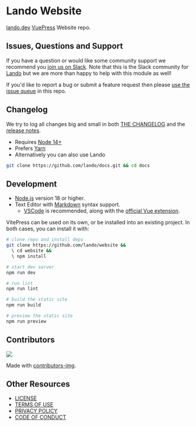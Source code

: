 # Lando Website

[lando.dev](https://lando.dev/) [VuePress](https://vuepress.vuejs.org/) Website repo.

## Issues, Questions and Support

If you have a question or would like some community support we recommend you [join us on Slack](https://launchpass.com/devwithlando). Note that this is the Slack community for [Lando](https://lando.dev) but we are more than happy to help with this module as well!

If you'd like to report a bug or submit a feature request then please [use the issue queue](https://github.com/lando/website/issues/new/choose) in this repo.

## Changelog

We try to log all changes big and small in both [THE CHANGELOG](https://github.com/lando/website/blob/main/CHANGELOG.md) and the [release notes](https://github.com/lando/website/releases).

* Requires [Node 14+](https://nodejs.org/dist/latest-v14.x/)
* Prefers [Yarn](https://classic.yarnpkg.com/lang/en/docs/install)
* Alternatively you can also use Lando

```bash
git clone https://github.com/lando/docs.git && cd docs
```

## Development

* [Node.js](https://nodejs.org/) version 18 or higher.
* Text Editor with [Markdown](https://en.wikipedia.org/wiki/Markdown) syntax support.
  * [VSCode](https://code.visualstudio.com/) is recommended, along with the [official Vue extension](https://marketplace.visualstudio.com/items?itemName=Vue.volar).

VitePress can be used on its own, or be installed into an existing project. In both cases, you can install it with:


```sh
# clone repo and install deps
git clone https://github.com/lando/website &&
  \ cd website &&
  \ npm install

# start dev server
npm run dev

# run lint
npm run lint

# build the static site
npm run build

# preview the static site
npm run preview
```

## Contributors

<a href="https://github.com/lando/website/graphs/contributors">
  <img src="https://contrib.rocks/image?repo=lando/website" />
</a>

Made with [contributors-img](https://contrib.rocks).

## Other Resources

* [LICENSE](/LICENSE)
* [TERMS OF USE](https://docs.lando.dev/terms)
* [PRIVACY POLICY](https://docs.lando.dev/privacy)
* [CODE OF CONDUCT](https://docs.lando.dev/coc)

